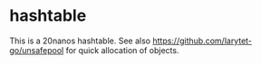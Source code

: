 # hashtable

This is a 20nanos hashtable. See also https://github.com/larytet-go/unsafepool for quick allocation of objects.
